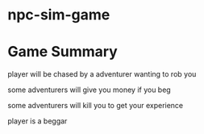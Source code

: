 # npc-sim-game

# Game Summary

player will be chased by a adventurer wanting to rob you

some adventurers will give you money if you beg

some adventurers will kill you to get your experience

player is a beggar